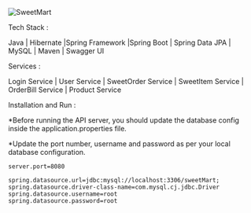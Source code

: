 ![SweetMart](https://user-images.githubusercontent.com/107460190/213977939-08e49875-e665-4143-aae3-787ff82835b2.png)

Tech Stack : 


Java | Hibernate |Spring Framework |Spring Boot | Spring Data JPA | MySQL | Maven | Swagger UI




Services :


Login Service | User Service | SweetOrder Service | SweetItem Service | OrderBill Service | Product Service

Installation and Run :

*Before running the API server, you should update the database config inside the application.properties file.

*Update the port number, username and password as per your local database configuration.

    server.port=8080

    spring.datasource.url=jdbc:mysql://localhost:3306/sweetMart;
    spring.datasource.driver-class-name=com.mysql.cj.jdbc.Driver
    spring.datasource.username=root
    spring.datasource.password=root
